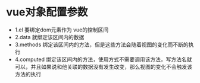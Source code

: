# vue对象配置参数
* 1.el 要绑定dom元素作为 vue的控制区间
* 2.data 就绑定该区间内的数据
* 3.methods 绑定该区间内的方法，但是这些方法会随着视图的变化而不断的执行
* 4.computed 绑定该区间内的方法，使用方式不需要调用该方法，写方法名就可以，并且如果说和他关联的数据没有发生改变，那么视图的变化不会触发该方法的执行
